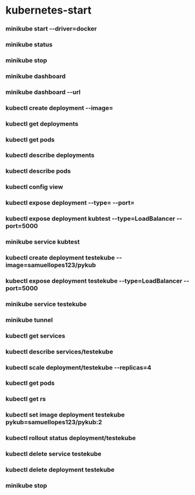 # kubernetes-start

### minikube start --driver=docker
### minikube status
### minikube stop
### minikube dashboard
### minikube dashboard --url

### kubectl create deployment <nome> --image=<nome da imagem>

### kubectl get deployments
### kubectl get pods
### kubectl describe deployments
### kubectl describe pods
### kubectl config view


### kubectl expose deployment <NOME> --type=<tipo> --port=<port>
### kubectl expose deployment kubtest --type=LoadBalancer --port=5000


### minikube service kubtest

### kubectl create deployment testekube --image=samuellopes123/pykub
### kubectl expose deployment testekube --type=LoadBalancer --port=5000
### minikube service testekube
### minikube tunnel

### kubectl get services
### kubectl describe services/testekube


### kubectl scale deployment/testekube --replicas=4
### kubectl get pods
### kubectl get rs

### kubectl set image deployment testekube pykub=samuellopes123/pykub:2

### kubectl rollout status deployment/testekube

### kubectl delete service testekube

### kubectl delete deployment testekube

### minikube stop